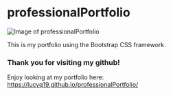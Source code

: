 # professionalPortfolio

![Image of professionalPortfolio](./images/professionalPortfolio.png)

This is my portfolio using the Bootstrap CSS framework.

### Thank you for visiting my github!
Enjoy looking at my portfolio here: https://lucyq19.github.io/professionalPortfolio/